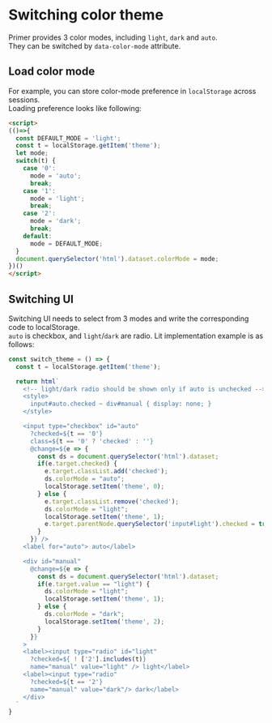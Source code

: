 Switching color theme
==============

Primer provides 3 color modes, including `light`, `dark` and `auto`.  
They can be switched by `data-color-mode` attribute.


Load color mode
----------

For example, you can store color-mode preference in `localStorage` across sessions.  
Loading preference looks like following:

```html
<script>
(()=>{
  const DEFAULT_MODE = 'light';
  const t = localStorage.getItem('theme');
  let mode;
  switch(t) {
    case '0':
      mode = 'auto';
      break;
    case '1':
      mode = 'light';
      break;
    case '2':
      mode = 'dark';
      break;
    default:
      mode = DEFAULT_MODE;
  }
  document.querySelector('html').dataset.colorMode = mode;
})()
</script>
```


Switching UI
-----------

Switching UI needs to select from 3 modes and write the corresponding code to localStorage.  
`auto` is checkbox, and `light`/`dark` are radio.
Lit implementation example is as follows:

```javascript
const switch_theme = () => {
  const t = localStorage.getItem('theme');

  return html`
    <!-- light/dark radio should be shown only if auto is unchecked -->
    <style>
      input#auto.checked ~ div#manual { display: none; }
    </style>

    <input type="checkbox" id="auto"
      ?checked=${t == '0'}
      class=${t == '0' ? 'checked' : ''}
      @change=${e => {
        const ds = document.querySelector('html').dataset;
        if(e.target.checked) {
          e.target.classList.add('checked');
          ds.colorMode = "auto";
          localStorage.setItem('theme', 0);
        } else {
          e.target.classList.remove('checked');
          ds.colorMode = "light";
          localStorage.setItem('theme', 1);
          e.target.parentNode.querySelector('input#light').checked = true;
        }
      }} />
    <label for="auto"> auto</label>

    <div id="manual"
      @change=${e => {
        const ds = document.querySelector('html').dataset;
        if(e.target.value == "light") {
          ds.colorMode = "light";
          localStorage.setItem('theme', 1);
        } else {
          ds.colorMode = "dark";
          localStorage.setItem('theme', 2);
        }
      }}
    >
    <label><input type="radio" id="light"
      ?checked=${ ! ['2'].includes(t)}
      name="manual" value="light" /> light</label>
    <label><input type="radio"
      ?checked=${t == '2'}
      name="manual" value="dark"/> dark</label>
    </div>
  `
}
```
